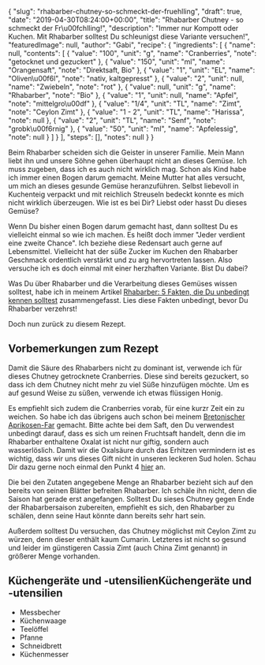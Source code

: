 {
    "slug": "rhabarber-chutney-so-schmeckt-der-fruehlling",
    "draft": true,
    "date": "2019-04-30T08:24:00+00:00",
    "title": "Rhabarber Chutney  - so schmeckt der Fr\u00fchlling!",
    "description": "Immer nur Kompott oder Kuchen. Mit Rhabarber solltest Du schleunigst diese Variante versuchen!",
    "featuredImage": null,
    "author": "Gabi",
    "recipe": {
        "ingredients": [
            {
                "name": null,
                "contents": [
                    {
                        "value": "100",
                        "unit": "g",
                        "name": "Cranberries",
                        "note": "getocknet und gezuckert"
                    },
                    {
                        "value": "150",
                        "unit": "ml",
                        "name": "Orangensaft",
                        "note": "Direktsaft, Bio"
                    },
                    {
                        "value": "1",
                        "unit": "EL",
                        "name": "Oliven\u00f6l",
                        "note": "nativ, kaltgepresst"
                    },
                    {
                        "value": "2",
                        "unit": null,
                        "name": "Zwiebeln",
                        "note": "rot"
                    },
                    {
                        "value": null,
                        "unit": "g",
                        "name": "Rhabarber",
                        "note": "Bio"
                    },
                    {
                        "value": "1",
                        "unit": null,
                        "name": "Apfel",
                        "note": "mittelgro\u00df"
                    },
                    {
                        "value": "1\/4",
                        "unit": "TL",
                        "name": "Zimt",
                        "note": "Ceylon Zimt"
                    },
                    {
                        "value": "1 - 2",
                        "unit": "TL",
                        "name": "Harissa",
                        "note": null
                    },
                    {
                        "value": "2",
                        "unit": "TL",
                        "name": "Senf",
                        "note": "grobk\u00f6rnig"
                    },
                    {
                        "value": "50",
                        "unit": "ml",
                        "name": "Apfelessig",
                        "note": null
                    }
                ]
            }
        ],
        "steps": [],
        "notes": null
    }
}

Beim Rhabarber scheiden sich die Geister in unserer Familie. Mein Mann liebt ihn und unsere Söhne gehen überhaupt nicht an dieses Gemüse. Ich muss zugeben, dass ich es auch nicht wirklich mag. Schon als Kind habe ich immer einen Bogen darum gemacht. Meine Mutter hat alles versucht, um mich an dieses gesunde Gemüse heranzuführen. Selbst liebevoll in Kuchenteig verpackt und mit reichlich Streuseln bedeckt konnte es mich nicht wirklich überzeugen. Wie ist es bei Dir? Liebst oder hasst Du dieses Gemüse?

Wenn Du bisher einen Bogen darum gemacht hast, dann solltest Du es vielleicht einmal so wie ich machen. Es heißt doch immer "Jeder verdient eine zweite Chance". Ich beziehe diese Redensart auch gerne auf Lebensmittel. Vielleicht hat der süße Zucker im Kuchen den Rhabarber Geschmack ordentlich verstärkt und zu arg hervortreten lassen. Also versuche ich es doch einmal mit einer herzhaften Variante. Bist Du dabei?

Was Du über Rhabarber und die Verarbeitung dieses Gemüses wissen solltest, habe ich in meinem Artikel [Rhabarber: 5 Fakten, die Du unbedingt kennen solltest](https://kochfokus.de/artikel/rhabarber-5-fakten-die-du-unbedingt-kennen-solltest/ "Rhabarber: 5 Fakten, die Du unbedingt kennen solltest") zusammengefasst. Lies diese Fakten unbedingt, bevor Du Rhabarber verzehrst!

Doch nun zurück zu diesem Rezept.

## Vorbemerkungen zum Rezept

Damit die Säure des Rhabarbers nicht zu dominant ist, verwende ich für dieses Chutney getrocknete Cranberries. Diese sind bereits gezuckert, so dass ich dem Chutney nicht mehr zu viel Süße hinzufügen möchte. Um es auf gesund Weise zu süßen, verwende ich etwas flüssigen Honig.

Es empfiehlt sich zudem die Cranberries vorab, für eine kurzr Zeit ein zu weichen. So habe ich das übrigens auch schon bei meinem [Bretonischer Aprikosen-Far](https://kochfokus.de/artikel/bretonischer-aprikosen-far/ "Bretonischer Aprikosen-Far") gemacht. Bitte achte bei dem Saft, den Du verwendest unbedingt darauf, dass es sich um reinen Fruchtsaft handelt, denn die im Rhabarber enthaltene Oxalat ist nicht nur giftig, sondern auch wasserlöslich. Damit wir die Oxalsäure durch das Erhitzen vermindern ist es wichtig, dass wir uns dieses Gift nicht in unseren leckeren Sud holen. Schau Dir dazu gerne noch einmal den Punkt 4 [hier](https://kochfokus.de/artikel/rhabarber-5-fakten-die-du-unbedingt-kennen-solltest/ "hier") an.

Die bei den Zutaten angegebene Menge an Rhabarber bezieht sich auf den bereits von seinen Blätter befreiten Rhabarber. Ich schäle ihn nicht, denn die Saison hat gerade erst angefangen. Solltest Du sieses Chutney gegen Ende der Rhabarbersaison zubereiten, empfiehlt es sich, den Rhabarber zu schälen, denn seine Haut könnte dann bereits sehr hart sein.

Außerdem solltest Du versuchen, das Chutney möglichst mit Ceylon Zimt zu würzen, denn dieser enthält kaum Cumarin. Letzteres ist nicht so gesund und leider im günstigeren Cassia Zimt (auch China Zimt genannt) in größerer Menge vorhanden.


## Küchengeräte und -utensilienKüchengeräte und -utensilien

- Messbecher
- Küchenwaage
- Teelöffel
- Pfanne
- Schneidbrett
- Küchenmesser